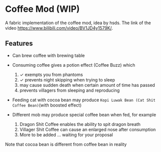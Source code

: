 # Coffee Mod (WIP)
A fabric implementation of the coffee mod, idea by hsds. The link of the video https://www.bilibili.com/video/BV1JD4y1579K/.

## Features
- Can brew coffee with brewing table
- Consuming coffee gives a potion effect (Coffee Buzz) which
  1. ✓ exempts you from phantoms
  2. ✓ prevents night skipping when trying to sleep
  3. may cause sudden death when certain amount of time has passed
  4. prevents villagers from sleeping and reproducing

- Feeding cat with cocoa bean may produce `Kopi Luwak Bean (Cat Shit Coffee Bean)`(with boosted effect) 
- Different mob may produce special coffee bean when fed, for example
  1. Dragon Shit Coffee enables the ability to spit dragon breath
  2. Villager Shit Coffee can cause an enlarged nose after consumption
  3. More to be added ... waiting for your proposal

Note that cocoa bean is different from coffee bean in reality